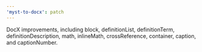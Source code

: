 ```yaml
---
'myst-to-docx': patch
---
```


DocX improvements, including block, definitionList, definitionTerm, definitionDescription, math, inlineMath, crossReference, container, caption, and captionNumber.
